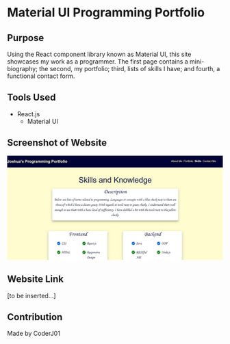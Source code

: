 # Material UI Programming Portfolio

## Purpose
Using the React component library known as Material UI, this site showcases my work as a programmer. The first page contains a mini-biography; the second, my portfolio; third, lists of skills I have; and fourth, a functional contact form.

## Tools Used
* React.js
    * Material UI

## Screenshot of Website
![Alt text](/images/image-screenshot.JPG?raw=true "MUI Programming Portfolio")

## Website Link
[to be inserted...]

## Contribution
Made by CoderJ01